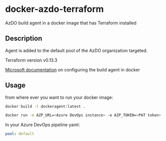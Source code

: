 # docker-azdo-terraform

AzDO build agent in a docker image that has Terraform installed

## Description

Agent is added to the default pool of the AzDO organization targeted.

Terraform version v0.13.3

[Microsoft documentation](https://docs.microsoft.com/en-us/azure/devops/pipelines/agents/docker?view=azure-devops) on configuring the build agent in docker

## Usage

from where ever you want to run your docker image:

``` bash
docker build -t dockeragent:latest .
```

``` bash
docker run -e AZP_URL=<Azure DevOps instance> -e AZP_TOKEN=<PAT token> -e AZP_AGENT_NAME=mydockeragent dockeragent:latest
```

In your Azure DevOps pipeline yaml:

``` yaml
pool: default
```
